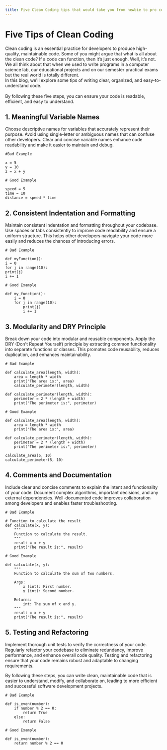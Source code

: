 ```yaml
---
title: Five Clean Coding tips that would take you from newbie to pro coder
---
```


# Five Tips of Clean Coding

Clean coding is an essential practice for developers to produce high-quality, maintainable code. Some of you might argue that what is all about the clean code? If a code can function, then it’s just enough. Well, it’s not. We all think about that when we used to write programs in a computer science lab, our educational projects and on our semester practical exams but the real world is totally different. <br/>
In this blog, we'll explore some tips of writing clear, organized, and easy-to-understand code. <br/>  <br/>
By following these five steps, you can ensure your code is readable, efficient, and easy to understand.


## 1. Meaningful Variable Names

Choose descriptive names for variables that accurately represent their purpose. Avoid using single-letter or ambiguous names that can confuse other developers. Clear and concise variable names enhance code readability and make it easier to maintain and debug.

```
#Bad Example

x = 5
y = 10
z = x + y

```
```
# Good Example

speed = 5
time = 10
distance = speed * time
```

## 2. Consistent Indentation and Formatting

Maintain consistent indentation and formatting throughout your codebase. Use spaces or tabs consistently to improve code readability and ensure a uniform structure. This helps other developers navigate your code more easily and reduces the chances of introducing errors.

```
# Bad Example

def myFunction():
i = 0
for j in range(10):
print(j)
i += 1

```

```
# Good Example

def my_function():
    i = 0
    for j in range(10):
        print(j)
        i += 1

```

## 3. Modularity and DRY Principle

Break down your code into modular and reusable components. Apply the DRY (Don't Repeat Yourself) principle by extracting common functionality into separate functions or classes. This promotes code reusability, reduces duplication, and enhances maintainability.

```
# Bad Example

def calculate_area(length, width):
    area = length * width
    print("The area is:", area)
    calculate_perimeter(length, width)

def calculate_perimeter(length, width):
    perimeter = 2 * (length + width)
    print("The perimeter is:", perimeter)

```
```
# Good Example

def calculate_area(length, width):
    area = length * width
    print("The area is:", area)

def calculate_perimeter(length, width):
    perimeter = 2 * (length + width)
    print("The perimeter is:", perimeter)

calculate_area(5, 10)
calculate_perimeter(5, 10)

```

## 4. Comments and Documentation

Include clear and concise comments to explain the intent and functionality of your code. Document complex algorithms, important decisions, and any external dependencies. Well-documented code improves collaboration among developers and enables faster troubleshooting.

```
# Bad Example

# Function to calculate the result
def calculate(x, y):
    """
    Function to calculate the result.
    """
    result = x + y
    print("The result is:", result)

```
```
# Good Example

def calculate(x, y):
    """
    Function to calculate the sum of two numbers.

    Args:
        x (int): First number.
        y (int): Second number.

    Returns:
        int: The sum of x and y.
    """
    result = x + y
    print("The result is:", result)

```

## 5. Testing and Refactoring

Implement thorough unit tests to verify the correctness of your code. Regularly refactor your codebase to eliminate redundancy, improve performance, and enhance overall code quality. Testing and refactoring ensure that your code remains robust and adaptable to changing requirements.

By following these steps, you can write clean, maintainable code that is easier to understand, modify, and collaborate on, leading to more efficient and successful software development projects.

```
# Bad Example

def is_even(number):
    if number % 2 == 0:
        return True
    else:
        return False

```
```
# Good Example

def is_even(number):
    return number % 2 == 0

```


